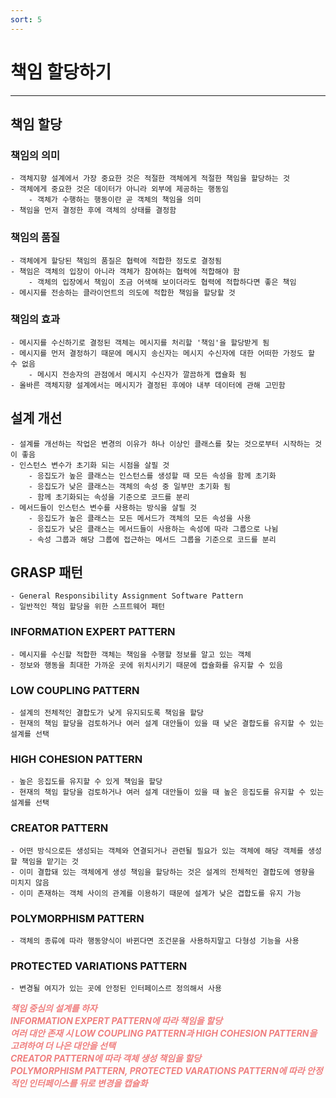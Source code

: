 ```yaml
---
sort: 5
---
```


# 책임 할당하기

---

## 책임 할당

### 책임의 의미

    - 객체지향 설계에서 가장 중요한 것은 적절한 객체에게 적절한 책임을 할당하는 것
    - 객체에게 중요한 것은 데이터가 아니라 외부에 제공하는 행동임
        - 객체가 수행하는 행동이란 곧 객체의 책임을 의미
    - 책임을 먼저 결정한 후에 객체의 상태를 결정함

### 책임의 품질

    - 객체에게 할당된 책임의 품질은 협력에 적합한 정도로 결정됨
    - 책임은 객체의 입장이 아니라 객체가 참여하는 협력에 적합해야 함
        - 객체의 입장에서 책임이 조금 어색해 보이더라도 협력에 적합하다면 좋은 책임
    - 메시지를 전송하는 클라이언트의 의도에 적합한 책임을 할당할 것  

### 책임의 효과

    - 메시지를 수신하기로 결정된 객체는 메시지를 처리할 '책임'을 할당받게 됨
    - 메시지를 먼저 결정하기 때문에 메시지 송신자는 메시지 수신자에 대한 어떠한 가정도 할 수 없음
        - 메시지 전송자의 관점에서 메시지 수신자가 깔끔하게 캡슐화 됨
    - 올바른 객체지향 설계에서는 메시지가 결정된 후에야 내부 데이터에 관해 고민함

## 설계 개선

    - 설계를 개선하는 작업은 변경의 이유가 하나 이상인 클래스를 찾는 것으로부터 시작하는 것이 좋음
    - 인스턴스 변수가 초기화 되는 시점을 살필 것
        - 응집도가 높은 클래스는 인스턴스를 생성할 때 모든 속성을 함께 초기화
        - 응집도가 낮은 클래스는 객체의 속성 중 일부만 초기화 됨
        - 함께 초기화되는 속성을 기준으로 코드를 분리
    - 메서드들이 인스턴스 변수를 사용하는 방식을 살필 것
        - 응집도가 높은 클래스는 모든 메서드가 객체의 모든 속성을 사용
        - 응집도가 낮은 클래스는 메서드들이 사용하는 속성에 따라 그룹으로 나뉨
        - 속성 그룹과 해당 그룹에 접근하는 메서드 그룹을 기준으로 코드를 분리


## GRASP 패턴

    - General Responsibility Assignment Software Pattern
    - 일반적인 책임 할당을 위한 스프트웨어 패턴

### INFORMATION EXPERT PATTERN

    - 메시지를 수신할 적합한 객체는 책임을 수행할 정보를 알고 있는 객체
    - 정보와 행동을 최대한 가까운 곳에 위치시키기 때문에 캡슐화를 유지할 수 있음

### LOW COUPLING PATTERN

    - 설계의 전체적인 결합도가 낮게 유지되도록 책임을 할당
    - 현재의 책임 할당을 검토하거나 여러 설계 대안들이 있을 때 낮은 결합도를 유지할 수 있는 설계를 선택

### HIGH COHESION PATTERN

    - 높은 응집도를 유지할 수 있게 책임을 할당
    - 현재의 책임 할당을 검토하거나 여러 설계 대안들이 있을 때 높은 응집도를 유지할 수 있는 설계를 선택  

### CREATOR PATTERN

    - 어떤 방식으로든 생성되는 객체와 연결되거나 관련될 필요가 있는 객체에 해당 객체를 생성할 책임을 맡기는 것  
    - 이미 결합돼 있는 객체에게 생성 책임을 할당하는 것은 설계의 전체적인 결합도에 영향을 미치지 않음
    - 이미 존재하는 객체 사이의 관계를 이용하기 때문에 설계가 낮은 겹합도를 유지 가능

### POLYMORPHISM PATTERN

    - 객체의 종류에 따라 행동양식이 바뀐다면 조건문을 사용하지말고 다형성 기능을 사용

### PROTECTED VARIATIONS PATTERN

    - 변경될 여지가 있는 곳에 안정된 인터페이스르 정의해서 사용

***<span style="color:#f08080">
책임 중심의 설계를 하자  
INFORMATION EXPERT PATTERN에 따라 책임을 할당  
여러 대안 존재 시 LOW COUPLING PATTERN과 HIGH COHESION PATTERN을 고려하여 더 나은 대안을 선택  
CREATOR PATTERN에 따라 객체 생성 책임을 할당  
POLYMORPHISM PATTERN, PROTECTED VARATIONS PATTERN에 따라 안정적인 인터페이스를 뒤로 변경을 캡슐화  
</span>***
